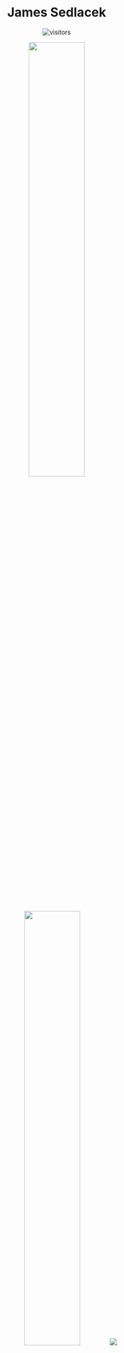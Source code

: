 <div align="center">
<h1>James Sedlacek</h1>

![visitors](https://visitor-badge.glitch.me/badge?page_id=jamessedlacek.jamessedlacek)

  <img height="50%" width="auto" src ="https://github-readme-stats.vercel.app/api?username=JamesSedlacek&show_icons=true&count_private=true&theme=darcula&hide_border=true&hide=issues,contribs&bg_color=00000000">
  <img height="50%" width="auto" src ="https://github-readme-stats.vercel.app/api/top-langs/?username=JamesSedlacek&layout=compact&hide_border=true&theme=darcula&bg_color=00000000&langs_count=6&hide=jupyter%20notebook,tex,css,php">
  <img src ="https://github-readme-streak-stats.herokuapp.com?user=JamesSedlacek&theme=darcula&hide_border=true&background=FFFFFF00">

</br>

</div>

<div align="left">

## Highlights
  
- 3 Apps published to the App Store
- 3 Upwork Contracts completed
- 25+ Hours tutored in Swift
- 1 iOS Framework published using CocoaPods

 </div><br>

<div align="left">
  
## Links

- Checkout my [Portfolio Website](https://JamesSedlacek.github.io)
- I do iOS freelancing on [Upwork](https://www.UpWork.com/freelancers/~01bed510a74b1a74dc)
- I'm a Swift Tutor on [Wyzant](https://www.wyzant.com/match/tutor/88788497)
- Connect with me on [LinkedIn](https://www.linkedin.com/in/jamessedlacekjr/)

 </div><br>
